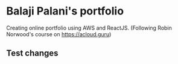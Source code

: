 # Balaji Palani's portfolio

Creating online portfolio using AWS and ReactJS. (Following Robin Norwood's course on https://acloud.guru)

## Test changes
